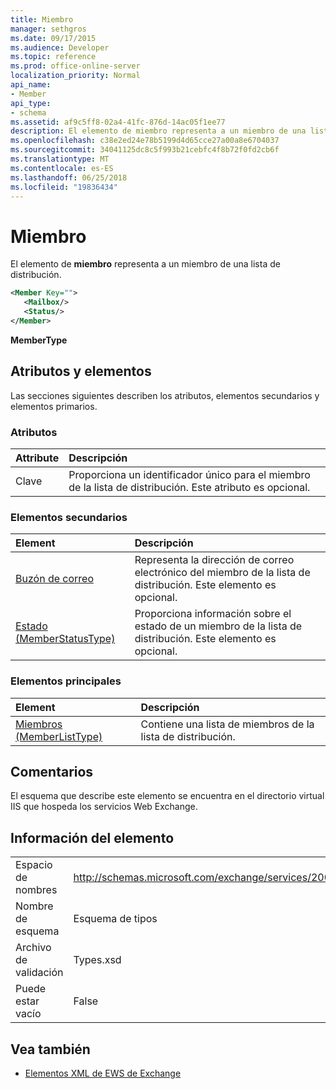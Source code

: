 ```yaml
---
title: Miembro	
manager: sethgros
ms.date: 09/17/2015
ms.audience: Developer
ms.topic: reference
ms.prod: office-online-server
localization_priority: Normal
api_name:
- Member
api_type:
- schema
ms.assetid: af9c5ff8-02a4-41fc-876d-14ac05f1ee77
description: El elemento de miembro representa a un miembro de una lista de distribución.
ms.openlocfilehash: c38e2ed24e78b5199d4d65cce27a00a8e6704037
ms.sourcegitcommit: 34041125dc8c5f993b21cebfc4f8b72f0fd2cb6f
ms.translationtype: MT
ms.contentlocale: es-ES
ms.lasthandoff: 06/25/2018
ms.locfileid: "19836434"
---
```

# <a name="member"></a>Miembro	

El elemento de **miembro** representa a un miembro de una lista de distribución. 
  
```xml
<Member Key="">
   <Mailbox/>
   <Status/>
</Member>
```

**MemberType**

## <a name="attributes-and-elements"></a>Atributos y elementos

Las secciones siguientes describen los atributos, elementos secundarios y elementos primarios.
  
### <a name="attributes"></a>Atributos

|**Attribute**|**Descripción**|
|:-----|:-----|
|Clave  <br/> |Proporciona un identificador único para el miembro de la lista de distribución. Este atributo es opcional.  <br/> |
   
### <a name="child-elements"></a>Elementos secundarios

|**Element**|**Descripción**|
|:-----|:-----|
|[Buzón de correo](mailbox.md) <br/> |Representa la dirección de correo electrónico del miembro de la lista de distribución. Este elemento es opcional.  <br/> |
|[Estado (MemberStatusType)](status-memberstatustype.md) <br/> |Proporciona información sobre el estado de un miembro de la lista de distribución. Este elemento es opcional.  <br/> |
   
### <a name="parent-elements"></a>Elementos principales

|**Element**|**Descripción**|
|:-----|:-----|
|[Miembros (MemberListType)](members-memberlisttype.md) <br/> |Contiene una lista de miembros de la lista de distribución.  <br/> |
   
## <a name="remarks"></a>Comentarios

El esquema que describe este elemento se encuentra en el directorio virtual IIS que hospeda los servicios Web Exchange.
  
## <a name="element-information"></a>Información del elemento

|||
|:-----|:-----|
|Espacio de nombres  <br/> |http://schemas.microsoft.com/exchange/services/2006/types  <br/> |
|Nombre de esquema  <br/> |Esquema de tipos  <br/> |
|Archivo de validación  <br/> |Types.xsd  <br/> |
|Puede estar vacío  <br/> |False  <br/> |
   
## <a name="see-also"></a>Vea también

- [Elementos XML de EWS de Exchange](ews-xml-elements-in-exchange.md)

